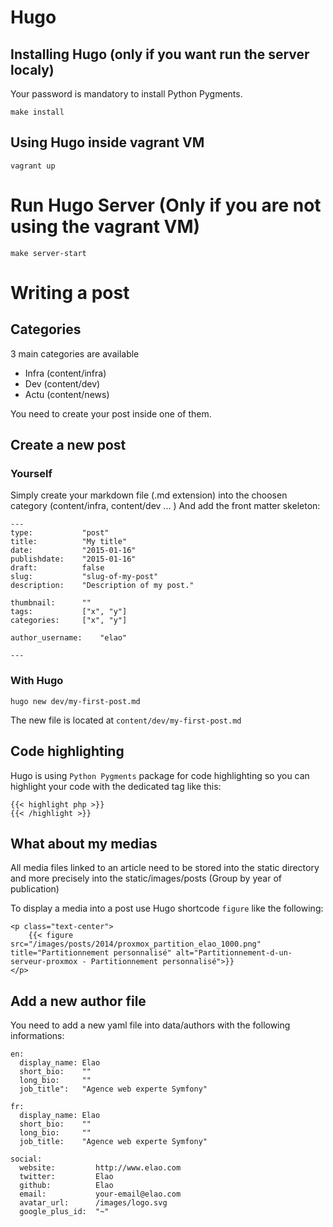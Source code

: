 # Hugo

## Installing Hugo (only if you want run the server localy)
Your password is mandatory to install Python Pygments.

`make install`

## Using Hugo inside vagrant VM

`vagrant up`

# Run Hugo Server (Only if you are not using the vagrant VM)

`make server-start`

# Writing a post

## Categories

3 main categories are available

* Infra (content/infra)
* Dev   (content/dev)
* Actu  (content/news)

You need to create your post inside one of them.

## Create a new post

### Yourself

Simply create your markdown file (.md extension) into the choosen category (content/infra, content/dev ... )
And add the front matter skeleton:

```
---
type:           "post"
title:          "My title"
date:           "2015-01-16"
publishdate:    "2015-01-16"
draft:          false
slug:           "slug-of-my-post"
description:    "Description of my post."

thumbnail:      ""
tags:           ["x", "y"]
categories:     ["x", "y"]

author_username:    "elao"

---
```

### With Hugo 

`hugo new dev/my-first-post.md`

The new file is located at `content/dev/my-first-post.md`

## Code highlighting

Hugo is using `Python Pygments` package for code highlighting so you can highlight your code with the dedicated tag like this:

```
{{< highlight php >}}
{{< /highlight >}}
```

## What about my medias

All media files linked to an article need to be stored into the static directory and more precisely into the static/images/posts (Group by year of publication)

To display a media into a post use Hugo shortcode `figure` like the following:

```
<p class="text-center">
    {{< figure src="/images/posts/2014/proxmox_partition_elao_1000.png" title="Partitionnement personnalisé" alt="Partitionnement-d-un-serveur-proxmox - Partitionnement personnalisé">}}
</p>
```

## Add a new author file

You need to add a new yaml file into data/authors with the following informations:

```
en:
  display_name: Elao
  short_bio:    ""
  long_bio:     ""
  job_title":   "Agence web experte Symfony"

fr:
  display_name: Elao
  short_bio:    ""
  long_bio:     ""
  job_title:    "Agence web experte Symfony"

social:
  website:         http://www.elao.com
  twitter:         Elao
  github:          Elao
  email:           your-email@elao.com
  avatar_url:      /images/logo.svg
  google_plus_id:  "~"
```



